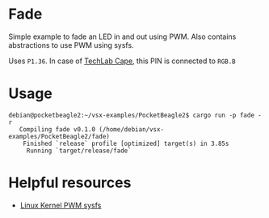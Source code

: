 # Fade

Simple example to fade an LED in and out using PWM. Also contains abstractions to use PWM using sysfs.

Uses `P1.36`. In case of [TechLab Cape](https://www.beagleboard.org/boards/techlab), this PIN is connected to `RGB.B`

# Usage

```console
debian@pocketbeagle2:~/vsx-examples/PocketBeagle2$ cargo run -p fade -r
   Compiling fade v0.1.0 (/home/debian/vsx-examples/PocketBeagle2/fade)
    Finished `release` profile [optimized] target(s) in 3.85s
     Running `target/release/fade`
```

# Helpful resources

- [Linux Kernel PWM sysfs](https://docs.kernel.org/driver-api/pwm.html#using-pwms-with-the-sysfs-interface)
